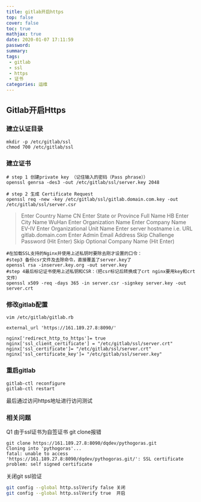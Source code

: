 ```yaml
---
title: gitlab开启https
top: false
cover: false
toc: true
mathjax: true
date: 2020-01-07 17:11:59
password:
summary:
tags: 
 - gitlab
 - ssl
 - https
 - 证书
categories: 运维
---
```


## Gitlab开启Https

### 建立认证目录

```shell
mkdir -p /etc/gitlab/ssl
chmod 700 /etc/gitlab/ssl
```

### 建立证书

```shell
# step 1 创建private key （记住输入的密码（Pass phrase））
openssl genrsa -des3 -out /etc/gitlab/ssl/server.key 2048

# step 2 生成 Certificate Request
openssl req -new -key /etc/gitlab/ssl/gitlab.domain.com.key -out /etc/gitlab/ssl/server.csr
```

>  Enter Country Name CN
>  Enter State or Province Full Name HB
>  Enter City Name WuHan
>  Enter Organization Name 
>  Enter Company Name EV-IV
>  Enter Organizational Unit Name
>  Enter server hostname i.e. URL gitlab.domain.com
>  Enter Admin Email Address
>  Skip Challenge Password (Hit Enter)
>  Skip Optional Company Name (Hit Enter)

```shell
#在加载SSL支持的Nginx并使用上述私钥时要除去刚才设置的口令： 
#step3 备份csr文件及去除命令，直接覆盖了server.key了
openssl rsa -inserver.key.org -out server.key
#step 4最后标记证书使用上述私钥和CSR：（把csr标记后转换成了crt nginx要用key和crt文件）
openssl x509 -req -days 365 -in server.csr -signkey server.key -out server.crt
```

### 修改gitlab配置

```shell
vim /etc/gitlab/gitlab.rb

external_url 'https://161.189.27.8:8090/'

nginx['redirect_http_to_https']= true
nginx['ssl_client_certificate'] = "/etc/gitlab/ssl/server.crt"
nginx['ssl_certificate']= "/etc/gitlab/ssl/server.crt"
nginx['ssl_certificate_key']= "/etc/gitlab/ssl/server.key"
```

### 重启gitlab

```shell
gitlab-ctl reconfigure
gitlab-ctl restart
```

最后通过访问https地址进行访问测试



### 相关问题

Q1 由于ssl证书为自签证书 git clone报错

```shell
git clone https://161.189.27.8:8090/dqdev/pythogoras.git
Cloning into 'pythogoras'...
fatal: unable to access 'https://161.189.27.8:8090/dqdev/pythogoras.git/': SSL certificate problem: self signed certificate
```

关闭git ssl验证

```bash
git config --global http.sslVerify false 关闭
git config --global http.sslVerify true  开启
```

